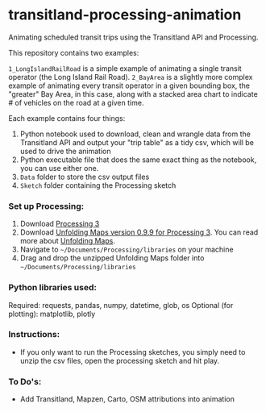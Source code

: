 # transitland-processing-animation
Animating scheduled transit trips using the Transitland API and Processing.

This repository contains two examples:

`1_LongIslandRailRoad` is a simple example of animating a single transit operator (the Long Island Rail Road).
`2_BayArea` is a slightly more complex example of animating every transit operator in a given bounding box, the "greater" Bay Area, in this case, along with a stacked area chart to indicate # of vehicles on the road at a given time.

Each example contains four things:

1. Python notebook used to download, clean and wrangle data from the Transitland API and output your "trip table" as a tidy csv, which will be used to drive the animation
2. Python executable file that does the same exact thing as the notebook, you can use either one.
3. `Data` folder to store the csv output files
4. `Sketch` folder containing the Processing sketch

### Set up Processing:

1. Download [Processing 3](https://processing.org/)
2. Download [Unfolding Maps version 0.9.9 for Processing 3](http://services.informatik.hs-mannheim.de/~nagel/GDV/Unfolding_for_processing_0.9.9beta.zip). You can read more about [Unfolding Maps](http://unfoldingmaps.org/).
3. Navigate to `~/Documents/Processing/libraries` on your machine
4. Drag and drop the unzipped Unfolding Maps folder into `~/Documents/Processing/libraries`


### Python libraries used:
Required: requests, pandas, numpy, datetime, glob, os
Optional (for plotting): matplotlib, plotly

### Instructions:
- If you only want to run the Processing sketches, you simply need to unzip the csv files, open the processing sketch and hit play.




### To Do's:
- Add Transitland, Mapzen, Carto, OSM attributions into animation

